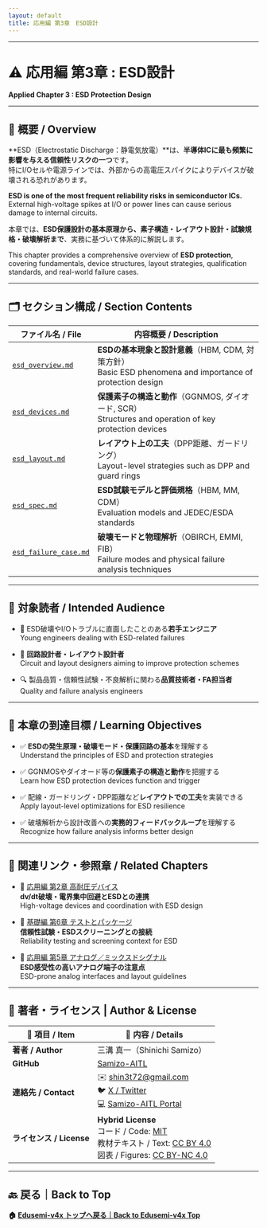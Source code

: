 ```yaml
---
layout: default
title: 応用編 第3章　ESD設計
---
```


---

# ⚠️ 応用編 第3章 : ESD設計 
**Applied Chapter 3 : ESD Protection Design**

---

## 📘 概要 / Overview

**ESD（Electrostatic Discharge：静電気放電）**は、**半導体ICに最も頻繁に影響を与える信頼性リスクの一つ**です。  
特にI/Oセルや電源ラインでは、外部からの高電圧スパイクによりデバイスが破壊される恐れがあります。

**ESD is one of the most frequent reliability risks in semiconductor ICs.**  
External high-voltage spikes at I/O or power lines can cause serious damage to internal circuits.

本章では、**ESD保護設計の基本原理から、素子構造・レイアウト設計・試験規格・破壊解析まで**、実務に基づいて体系的に解説します。

This chapter provides a comprehensive overview of **ESD protection**, covering fundamentals, device structures, layout strategies, qualification standards, and real-world failure cases.

---

## 🗂️ セクション構成 / Section Contents

| ファイル名 / File | 内容概要 / Description |
|------------------|-------------------------|
| [`esd_overview.md`](./esd_overview.md) | **ESDの基本現象と設計意義**（HBM, CDM, 対策方針）<br>Basic ESD phenomena and importance of protection design |
| [`esd_devices.md`](./esd_devices.md) | **保護素子の構造と動作**（GGNMOS, ダイオード, SCR）<br>Structures and operation of key protection devices |
| [`esd_layout.md`](./esd_layout.md) | **レイアウト上の工夫**（DPP距離、ガードリング）<br>Layout-level strategies such as DPP and guard rings |
| [`esd_spec.md`](./esd_spec.md) | **ESD試験モデルと評価規格**（HBM, MM, CDM）<br>Evaluation models and JEDEC/ESDA standards |
| [`esd_failure_case.md`](./esd_failure_case.md) | **破壊モードと物理解析**（OBIRCH, EMMI, FIB）<br>Failure modes and physical failure analysis techniques |

---

## 🎯 対象読者 / Intended Audience

- 🔧 ESD破壊やI/Oトラブルに直面したことのある**若手エンジニア**  
  Young engineers dealing with ESD-related failures

- 🧠 **回路設計者・レイアウト設計者**  
  Circuit and layout designers aiming to improve protection schemes

- 🔍 製品品質・信頼性試験・不良解析に関わる**品質技術者・FA担当者**  
  Quality and failure analysis engineers

---

## 🧩 本章の到達目標 / Learning Objectives

- ✅ **ESDの発生原理・破壊モード・保護回路の基本**を理解する  
  Understand the principles of ESD and protection strategies

- ✅ GGNMOSやダイオード等の**保護素子の構造と動作**を把握する  
  Learn how ESD protection devices function and trigger

- ✅ 配線・ガードリング・DPP距離など**レイアウトでの工夫**を実装できる  
  Apply layout-level optimizations for ESD resilience

- ✅ 破壊解析から設計改善への**実務的フィードバックループ**を理解する  
  Recognize how failure analysis informs better design

---

## 🔗 関連リンク・参照章 / Related Chapters

- 📘 [応用編 第2章 高耐圧デバイス](../d_chapter2_high_voltage_devices/README.md)  
  **dv/dt破壊・電界集中回避とESDとの連携**  
  High-voltage devices and coordination with ESD design

- 🧪 [基礎編 第6章 テストとパッケージ](../chapter6_test_and_package/README.md)  
  **信頼性試験・ESDスクリーニングとの接続**  
  Reliability testing and screening context for ESD

- 🔧 [応用編 第5章 アナログ／ミックスドシグナル](../d_chapter5_analog_mixed_signal/README.md)  
  **ESD感受性の高いアナログ端子の注意点**  
  ESD-prone analog interfaces and layout guidelines

---

## 👤 **著者・ライセンス | Author & License**

| 📌 項目 / Item | 📄 内容 / Details |
|------|------|
| **著者 / Author** | 三溝 真一（Shinichi Samizo） |
| **GitHub** | [Samizo-AITL](https://github.com/Samizo-AITL) |
| **連絡先 / Contact** | ✉️ [shin3t72@gmail.com](mailto:shin3t72@gmail.com)<br>🐦 [X / Twitter](https://x.com/shin3t72)<br>💻 [Samizo-AITL Portal](https://samizo-aitl.github.io/) |
| **ライセンス / License** | **Hybrid License**<br>コード / Code: [MIT](https://opensource.org/licenses/MIT)<br>教材テキスト / Text: [CC BY 4.0](https://creativecommons.org/licenses/by/4.0/)<br>図表 / Figures: [CC BY-NC 4.0](https://creativecommons.org/licenses/by-nc/4.0/) |

---

## 🔙 戻る｜Back to Top
**🏠 [Edusemi-v4x トップへ戻る｜Back to Edusemi-v4x Top](../README.md)**

